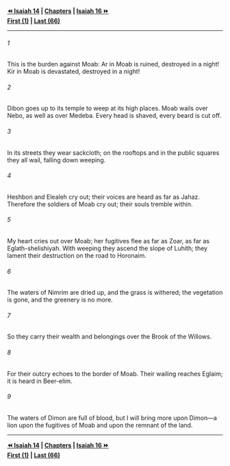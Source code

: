   
**[⏪ Isaiah 14](./Isaiah%2014.md) | [Chapters](./_index.md) | [Isaiah 16 ⏩](./Isaiah%2016.md)**  
**[First (1)](./Isaiah%201.md) | [Last (66)](./Isaiah%2066.md)**  
  
---  
  
###### 1  
This is the burden against Moab: Ar in Moab is ruined, destroyed in a night! Kir in Moab is devastated, destroyed in a night!  
  
###### 2  
Dibon goes up to its temple to weep at its high places. Moab wails over Nebo, as well as over Medeba. Every head is shaved, every beard is cut off.  
  
###### 3  
In its streets they wear sackcloth; on the rooftops and in the public squares they all wail, falling down weeping.  
  
###### 4  
Heshbon and Elealeh cry out; their voices are heard as far as Jahaz. Therefore the soldiers of Moab cry out; their souls tremble within.  
  
###### 5  
My heart cries out over Moab; her fugitives flee as far as Zoar, as far as Eglath-shelishiyah. With weeping they ascend the slope of Luhith; they lament their destruction on the road to Horonaim.  
  
###### 6  
The waters of Nimrim are dried up, and the grass is withered; the vegetation is gone, and the greenery is no more.  
  
###### 7  
So they carry their wealth and belongings over the Brook of the Willows.  
  
###### 8  
For their outcry echoes to the border of Moab. Their wailing reaches Eglaim; it is heard in Beer-elim.  
  
###### 9  
The waters of Dimon are full of blood, but I will bring more upon Dimon—a lion upon the fugitives of Moab and upon the remnant of the land.  
  
  
---  
  
**[⏪ Isaiah 14](./Isaiah%2014.md) | [Chapters](./_index.md) | [Isaiah 16 ⏩](./Isaiah%2016.md)**  
**[First (1)](./Isaiah%201.md) | [Last (66)](./Isaiah%2066.md)**  
  
